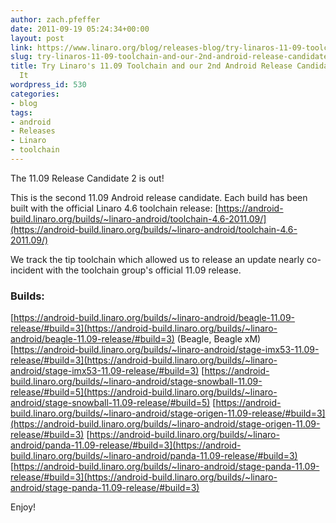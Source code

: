 ```yaml
---
author: zach.pfeffer
date: 2011-09-19 05:24:34+00:00
layout: post
link: https://www.linaro.org/blog/releases-blog/try-linaros-11-09-toolchain-and-our-2nd-android-release-candidate-based-on-it/
slug: try-linaros-11-09-toolchain-and-our-2nd-android-release-candidate-based-on-it
title: Try Linaro's 11.09 Toolchain and our 2nd Android Release Candidate Based on
  It
wordpress_id: 530
categories:
- blog
tags:
- android
- Releases
- Linaro
- toolchain
---
```


The 11.09 Release Candidate 2 is out!

This is the second 11.09 Android release candidate. Each build has been built with the official Linaro 4.6 toolchain release: [https://android-build.linaro.org/builds/~linaro-android/toolchain-4.6-2011.09/](https://android-build.linaro.org/builds/~linaro-android/toolchain-4.6-2011.09/)

We track the tip toolchain which allowed us to release an update nearly co-incident with the toolchain group's official 11.09 release.

### Builds:


[https://android-build.linaro.org/builds/~linaro-android/beagle-11.09-release/#build=3](https://android-build.linaro.org/builds/~linaro-android/beagle-11.09-release/#build=3) (Beagle, Beagle xM)
[https://android-build.linaro.org/builds/~linaro-android/stage-imx53-11.09-release/#build=3](https://android-build.linaro.org/builds/~linaro-android/stage-imx53-11.09-release/#build=3)
[https://android-build.linaro.org/builds/~linaro-android/stage-snowball-11.09-release/#build=5](https://android-build.linaro.org/builds/~linaro-android/stage-snowball-11.09-release/#build=5)
[https://android-build.linaro.org/builds/~linaro-android/stage-origen-11.09-release/#build=3](https://android-build.linaro.org/builds/~linaro-android/stage-origen-11.09-release/#build=3)
[https://android-build.linaro.org/builds/~linaro-android/panda-11.09-release/#build=3](https://android-build.linaro.org/builds/~linaro-android/panda-11.09-release/#build=3)
[https://android-build.linaro.org/builds/~linaro-android/stage-panda-11.09-release/#build=3](https://android-build.linaro.org/builds/~linaro-android/stage-panda-11.09-release/#build=3)

Enjoy!
